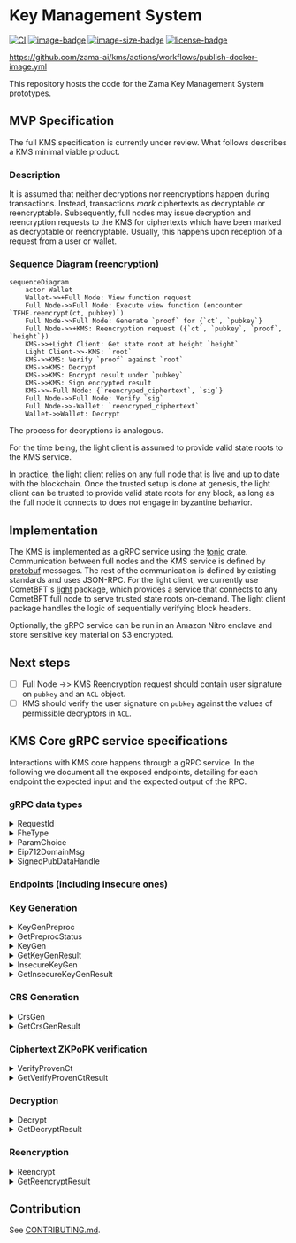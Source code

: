 # Key Management System

[![CI](https://github.com/zama-ai/kms/workflows/CI/badge.svg)](https://github.com/zama-ai/kms/actions)
[![image-badge](https://ghcr-badge.egpl.dev/zama-ai/kms/tags?trim=major)](https://github.com/zama-ai/kms/pkgs/container/kms)
[![image-size-badge](https://ghcr-badge.egpl.dev/zama-ai/kms/size)](https://github.com/zama-ai/kms/pkgs/container/kms)
[![license-badge](https://img.shields.io/badge/License-BSD-blue)](LICENSE)


https://github.com/zama-ai/kms/actions/workflows/publish-docker-image.yml

This repository hosts the code for the Zama Key Management System prototypes.

## MVP Specification

The full KMS specification is currently under review. What follows describes a KMS minimal viable product.

### Description
It is assumed that neither decryptions nor reencryptions happen during transactions. Instead, transactions *mark* ciphertexts as decryptable or reencryptable.
Subsequently, full nodes may issue decryption and reencryption requests to the KMS for ciphertexts which have been marked as decryptable or reencryptable. Usually, this happens upon reception of a request from a user or wallet.

### Sequence Diagram (reencryption)

```mermaid
sequenceDiagram
    actor Wallet
    Wallet->>+Full Node: View function request
    Full Node->>Full Node: Execute view function (encounter `TFHE.reencrypt(ct, pubkey)`)
    Full Node->>Full Node: Generate `proof` for {`ct`, `pubkey`}
    Full Node->>+KMS: Reencryption request ({`ct`, `pubkey`, `proof`, `height`})
    KMS->>+Light Client: Get state root at height `height`
    Light Client->>-KMS: `root`
    KMS->>KMS: Verify `proof` against `root`
    KMS->>KMS: Decrypt
    KMS->>KMS: Encrypt result under `pubkey`
    KMS->>KMS: Sign encrypted result
    KMS->>-Full Node: {`reencryped_ciphertext`, `sig`}
    Full Node->>Full Node: Verify `sig`
    Full Node->>-Wallet: `reencryped_ciphertext`
    Wallet->>Wallet: Decrypt
```
The process for decryptions is analogous.

For the time being, the light client is assumed to provide valid state roots to the KMS service.

In practice, the light client relies on any full node that is live and up to date with the blockchain.
Once the trusted setup is done at genesis, the light client can be trusted to provide valid state roots for any block, as long as the full node it connects to does not engage in byzantine behavior.

## Implementation

The KMS is implemented as a gRPC service using the [tonic](https://github.com/hyperium/tonic) crate.
Communication between full nodes and the KMS service is defined by [protobuf](/proto/kms.proto) messages.
The rest of the communication is defined by existing standards and uses JSON-RPC.
For the light client, we currently use CometBFT's [light](https://pkg.go.dev/github.com/cometbft/cometbft/light) package, which provides a service that connects to any CometBFT full node to serve trusted state roots on-demand.
The light client package handles the logic of sequentially verifying block headers.

Optionally, the gRPC service can be run in an Amazon Nitro enclave and store sensitive key material on S3 encrypted.

## Next steps
- [ ] Full Node ->> KMS Reencryption request should contain user signature on `pubkey` and an `ACL` object.
- [ ] KMS should verify the user signature on `pubkey` against the values of permissible decryptors in `ACL`.

## KMS Core gRPC service specifications

Interactions with KMS core happens through a gRPC service.
In the following we document all the exposed endpoints, detailing for each endpoint the expected input and the expected output of the RPC.

### gRPC data types

<details>
    <summary>RequestId</summary>

#### Definition
```proto
message RequestId { string request_id = 1;}
```

#### Description
This is used as a unique identifier to each request.

`request_id` must be a 20 bytes hex string.


If a request contains a malformed `request_id`, the response will be an error with `tonic::Code::InvalidArgument`. 

</details>

<details>
    <summary>FheType</summary>

#### Definition
```proto
enum FheType {
  Ebool = 0;
  Euint4 = 1;
  Euint8 = 2;
  Euint16 = 3;
  Euint32 = 4;
  Euint64 = 5;
  Euint128 = 6;
  Euint160 = 7;
  Euint256 = 8;
  Euint512 = 9;
  Euint1024 = 10;
  Euint2048 = 11;
}
```

#### Description
This enum is used as metada that accompany a ciphertext to specify its underlying type.
</details>

<details>
    <summary>ParamChoice</summary>

#### Definition
```proto
enum ParamChoice {
  test = 0;
  default = 1;
}
```

#### Description
This enum is used to specify the TFHE parameters to use.

__NOTE__: The `test` variant refers to __insecure__ parameters and should **never** be used in production.

</details>

<details>
    <summary>Eip712DomainMsg</summary>

#### Definition
```proto
message Eip712DomainMsg {
  string name = 1;
  string version = 2;
  bytes chain_id = 3; // Encoded as a 32 bit big-endian number
  string verifying_contract = 4;
  optional bytes salt = 5;
}
```

#### Description
This is the domain as defined in the [Eip712 standard](https://eips.ethereum.org/EIPS/eip-712#definition-of-domainseparator), which is then hashed into the domain separator.


</details>

<details>
    <summary>SignedPubDataHandle</summary>

#### Definition
```proto
message SignedPubDataHandle {
  string key_handle = 1;
  bytes signature = 2;
  bytes external_signature = 3;
}
```

#### Description
This is the common structure for all public cryptographic material (i.e public TFHE keys and tfhe CRS).

- `key_handle`: a `SHA3-256` hash of the `tfhe::safe_serialization` of the underlying struct truncated to 20 bytes. This handle serves as the `URI` to locate the actual object in the `storage`. (___NOTE_ Do we want to further define `storage` here?__) 
- `signature`: a `bincode::serialize` of `Secp256k1` signature on the `key_handle`. With the `s` value normalized. That is, ensured that the `s` value will always be in the lower part of the space.
- `external_signature`: a `EIP-712` signature on the _solidity-compatible_  `SHA3-256` hash of the `tfhe::safe_serialization` of the underlying struct. Observe the same signing key is used as for the above `signature`.


__NOTE__: `signature` and `external_signature` look quite redundant.
</details>



### Endpoints (including insecure ones)

### Key Generation 
<details>
    <summary> KeyGenPreproc </summary>

#### Input 

```proto
message KeyGenPreprocRequest {
  ParamChoice params = 1;
  RequestId request_id = 2;
}
```

#### Output

```proto
message Empty {}
```

#### Description
This RPC only makes sense in the __threshold__ case.

It triggers the __asynchronous__ correlated randomness generation that is necessary to perform the Distributed Key Generation on the specified `ParamChoice`.

This correlated randomness will then be consumed when calling `KeyGen` with the `preproc_id` set to the current `request_id`.

Observe that this **must** be completed once before *each* key generation call. 
Completion status can be validated using the `GetPreprocStatus` end-point.
</details>

<details>
    <summary> GetPreprocStatus </summary>

#### Input 

```proto
message RequestId { string request_id = 1; }
```

#### Output

```proto
enum KeyGenPreprocStatusEnum {
  Missing = 0;
  InProgress = 1;
  Finished = 2;
  Error = 3;
  WrongRequest = 4;
}
```
#### Description
This RPC allows to check the status of the correlated randomness generation.

Correlated randomness generation is a slow process (several hours), and we thus provide a way to query its status via its unique identifier `request_id`.
This is because, to initiate a Distributed Key Generation, we must provide a `preproc_id` that is the `RequestId` of a `Finished` preprocessing.

The meaning of the enum is as follows:
- `Missing`: There has not been a `KeyGenPreprocRequest` for the provided `request_id`. 
- `InProgess`: The core is still generating the correlated randomness for the specified `request_id`.
- `Finished`: The core is done generating the correlated randomness, and we can thus now call `KeyGen` with `preproc_id` set to the current `request_id`. 
- `Error`: An irrecoverable internal server error has occurred during the correlated randomness generation.
- `WrongRequest`: __deperecated__ Indicates that the `request_id` is tied to different parameters. 


</details>

<details>
    <summary> KeyGen </summary>

#### Input 
```proto
message KeyGenRequest {
  ParamChoice params = 1;
  RequestId preproc_id = 2;
  RequestId request_id = 3;
  Eip712DomainMsg domain = 4;
}
```

#### Output

```proto
message Empty {}
```

#### Description
This RPC initiates the __asynchronous__ generation of a new TFHE keyset with parameters defined by the provided `params`. The status or result can be retrieved using the `GetKeyGenResult` end-point.

The `preproc_id` must be the `request_id` of a `Finished` `KeyGenPreprocRequest` in the __threshold__ setting. In the __centralized__ setting, this can be ignored.   

All the public material produced during this key generation will be EIP712-signed using the core's private key and the provided `domain` as `Eip712Domain`. This EIP712 signature is referred to as the `external_signature`. 

</details>

<details>
    <summary> GetKeyGenResult </summary>

#### Input 

```proto
message RequestId { string request_id = 1; }
```

#### Output

```proto
message KeyGenResult {
  RequestId request_id = 1;
  map<string, SignedPubDataHandle> key_results = 2;
}
```

#### Description
This RPC allows to retrieve the status or result of the generation of public key material when `request_id` has been used in a`KeyGen` call.

Because this call is dependent on previous call, it may fail with the following `tonic::Code` error codes:
- `NotFound`: There has not been a `KeyGen` call for the provided `request_id`.
- `Unavailable`: The `KeyGen` for the queried `request_id` has started but is not finished yet.
- `Internal`: The `KeyGen` for the queried `request_id` has failed due to an internal and unrecoverable server error.

If the call is successful, the `KeyGenResul` will contain the `request_id` used in the query, as well as the following map:
- Key: `"PublicKey"`, Value: The `SignedPubDataHandle` corresponding to the generated `tfhe::CompactPublicKey`.
- Key: `"ServerKey"`, Value: The `SignedPubDataHandle` corresponding to the generated `tfhe::ServerKey`.
- __If the setting is threshold__ Key: `"SnsKey"`, Value: The `SignedPubDataHandle` corresponding to the generated `SwitchAndSquashKey`.


</details>

<details>
    <summary> InsecureKeyGen </summary>

___NOTE_: This is a temporary workaround and will only be available in testing/debugging setups. **NOT in production**__

#### Input 

```proto
message KeyGenRequest {
  ParamChoice params = 1;
  RequestId preproc_id = 2;
  RequestId request_id = 3;
  Eip712DomainMsg domain = 4;
}
```

#### Output

```proto
message Empty {}
```

#### Description
This RPC initiates the __asynchronous__ generation of a new TFHE keyset with parameters defined by the provided `params`.

The `preproc_id` can be ignored.   

All the public material produced during this key generation will be EIP712-signed using the core's private key and the provided `domain` as `Eip712Domain`. This EIP712 signature is referred to as the `external_signature`. 
</details>

<details>
    <summary> GetInsecureKeyGenResult </summary>

```proto
message RequestId { string request_id = 1; }
```

#### Output

```proto
message KeyGenResult {
  RequestId request_id = 1;
  map<string, SignedPubDataHandle> key_results = 2;
}
```

#### Description
This RPC allows to retrieve the public key material if the `request_id` is that of a finished `KeyGen`.

Because this call is dependent on previous call, it may fail with the following `tonic::Code` error codes:
- `NotFound`: There has not been a `KeyGen` call for the provided `request_id`.
- `Unavailable`: The `KeyGen` for the queried `request_id` has started but is not finished yet.
- `Internal`: The `KeyGen` for the queried `request_id` has failed.

If the call is successful, the `KeyGenResult` will contain the `request_id` used in the query, as well as the following map:
- Key: `"PublicKey"`, Value: The `SignedPubDataHandle` corresponding to the generated `tfhe::CompactPublicKey`.
- Key: `"ServerKey"`, Value: The `SignedPubDataHandle` corresponding to the generated `tfhe::ServerKey`.
- __If the setting is threshold__ Key: `"SnsKey"`, Value: The `SignedPubDataHandle` corresponding to the generated `SwitchAndSquashKey`.
</details>

### CRS Generation

<details>
    <summary> CrsGen </summary>

#### Input 

```proto
message CrsGenRequest {
  ParamChoice params = 1;
  optional uint32 max_num_bits = 2;
  RequestId request_id = 3;
  Eip712DomainMsg domain = 4;
}
```

#### Output

```proto
message Empty {}
```

#### Description
This RPC initiates the __asynchronous__ generation of a new CRS defined by the provided `params` and `max_num_bits`. Here, `max_num_bits` is the maximum number of bits that can be proven in one go (i.e. 64 bits are required to prove a single `FheUint64`).
If no value is given for `max_num_bits`, it defaults to `2048`.

The status or result of this call can be retrieved with the `GetCrsGenResult` end-point.
The CRS produced during the generation will be EIP712-signeds using the KMS core's private key and the provided `domain` as `Eip712Domain`. This `EIP712` signature is referred to as the `external_signature`.
</details>

<details>
    <summary> GetCrsGenResult </summary>

#### Input 

```proto
message RequestId { string request_id = 1; }
```

#### Output

 ```proto
 message CrsGenResult {
  RequestId request_id = 1;
  SignedPubDataHandle crs_results = 2;
}
 ```

#### Description
This RPC allows to retrieve the CRS if the `request_id` is that of a successfully completed `CrsGen` call.

Because this call is dependent on previous call, it may fail with the following `tonic::Code` error codes:
- `NotFound`: There has not been a `CrsGen` call for the provided `request_id`.
- `Unavailable`: The `CrsGen` for the queried `request_id` has started but is not finished yet.
- `Internal`: The `CrsGen` for the queried `request_id` has failed.

If the call is successful, the `CrsGenResult` will contain the `request_id` used in the query, as well as a `SignedPubDataHandle` that corresponds to the generated `tfhe_zk_pok::proofs::pke::PublicParams<tfhe_zk_pok::curve_api::Bls12_446>`.

</details>

### Ciphertext ZKPoPK verification

<details>
    <summary> VerifyProvenCt </summary>

#### Input 

```proto
message VerifyProvenCtRequest {
  RequestId crs_handle = 1;
  RequestId key_handle = 2;
  string contract_address = 3;
  string client_address = 4;
  bytes ct_bytes = 5;
  string acl_address = 6;
  Eip712DomainMsg domain = 7;
  RequestId request_id = 8;
}
```

#### Output

```proto
message Empty {}
```

#### Description
This RPC initiates the __asynchronous__ ZKPoPK verification of a purported _proven_ ciphertext.
The status and result of the call can be retrieved with the `GetVerifyProvenCtResult` end-point.

It expects:
- `crs_handle`: the `RequestId` that correspond to the CRS used for creating the proof.
- `key_handle`: the `RequestId` that correspond to the TFHE key set used for encrypting the ciphertext.
- `contract_address`: EIP-55 encoded address (including `0x`prefix) of the dapp the input is meant for.
- `client_address`: EIP-55 encoded address (including `0x`prefix) of the client providing the input.
- `ct_bytes`: result of the `tfhe::safe_serialize` of the `ProvenCompactCiphertextList` we want to check the proof of.
- `acl_address`: EIP-55 encoded address (including `0x`prefix) of the ACL contract.

The response will be EIP712-signed using the KMS core's private key and the provided `domain` as `Eip712Domain`. This `EIP712` signature is referred to as the `external_signature`.
</details>

<details>
    <summary> GetVerifyProvenCtResult </summary>

#### Input 

```proto
message RequestId { string request_id = 1; }
```

#### Output

 ```proto
message VerifyProvenCtResponse {
  VerifyProvenCtResponsePayload payload = 1;
  bytes signature = 2;
}

message VerifyProvenCtResponsePayload {
  RequestId request_id = 1;
  string contract_address = 2;
  string client_address = 3;
  bytes ct_digest = 4;
  bytes external_signature = 5;
}
 ```

#### Description
This RPC allows to retrieve the necessary information to attest that the input was verified by the KMS core if the `request_id` is that of a finished call to the `VerifyProvenCt` end-point.


The `signature` is a `secp256k1` signature on the `bincode::serialize` of the `payload` using the core's private key.

##### The `payload` is composed of:

The `request_id`, `contract_address` and `client_address` are the one provided in the corresponding `VerifyProvenCt` call. 

The `ct_digest` is a `keccak256` digest of the `ct_bytes` provided in the corresponding `VerifyProvenCt` call.

The `external_signature` is an EIP712 signature on the _solidity-compatible_ structure:

```rust
struct CiphertextVerificationForKMS {
        address aclAddress;
        bytes32 hashOfCiphertext;
        address userAddress;
        address contractAddress;
    }
```
where:
- `acl_address` is the one provided in the request,
- `HashOfCiphertext` is the `keccak256` digest of the provided `ct_bytes`, 
- `userAddress` is the `client_address` provided in the request
- `contractAddress` is the `contract_address` provided in the request
</details>

### Decryption

<details>
    <summary> Decrypt </summary>

#### Input 


```proto
message DecryptionRequest {
  uint32 version = 1;
  repeated TypedCiphertext ciphertexts = 2;
  RequestId key_id = 3;
  Eip712DomainMsg domain = 4;
  optional string acl_address = 5;
  RequestId request_id = 6;
}


message TypedCiphertext {
  bytes ciphertext = 1;
  FheType fhe_type = 2;
  optional bytes external_handle = 3;
}

```

#### Output

```proto
message Empty {}
```

#### Description
This RPC initiates the __asynchronous__ decryption of the provided `ciphertexts`.
The status or result can be retrieved with a call to the `GetDecryptResult` end-point.

It expects:
- `version`: __deprecated__ the version number of the request format.
- `ciphertexts`: an array of the `TypedCiphertext`s (described below) to decrypt.
- `key_id`: the `RequestId` that correspond to the TFHE key the ciphertexts are encrypted under.
- `acl_address`: EIP-55 encoded address (including `0x`prefix) of the ACL contract.

Each ciphertext to be decrypted comes accompanied by some metadata in the `TypedCiphertext` structure:
- `ciphertext` is the `tfhe::safe_serialize` ciphertext. We support both safe serialized `tfhe::CompressedCiphertextList` or `FheUint` types.
- `fhe_type` is the type of the ciphertext (e.g. `FheUint8`)
- `external_handle`: The hex encoded handle identifying the ciphertext on the _main_ (fhevm or coprocessor) chain.

The response will be EIP712-signed using the KMS core's private key and the provided `domain` as `Eip712Domain`. The `EIP712` signature is referred to as the `external_signature`.
</details>

<details>
    <summary> GetDecryptResult </summary>

#### Input 

```proto
message RequestId { string request_id = 1; }
```

#### Output

```proto
message DecryptionResponse {
  bytes signature = 1;
  DecryptionResponsePayload payload = 2;
}

message DecryptionResponsePayload {
  uint32 version = 1;
  bytes verification_key = 2;
  bytes digest = 3;
  repeated bytes plaintexts = 4;
  optional bytes external_signature = 5;
}

```

#### Description
This RPC allows to retrieve the plaintexts if the `request_id` is that of a finished `Decrypt`.

The `signature` is a `secp256k1` signature on the `bincode::serialize` of the `payload` using the core's private key.

##### The `payload` is composed of:
- `version`: __deprecated__ the version number of the request format.
- `verification_key`: the `bincode::serialize` `ECDSA/secp256k1` verification key of the core.
- `digest`: The `SHA3-256` digest of the corresponding `bincode::serialize` `Decrypt` request. 
- `plaintexts`: An array of `bincode::serialize` `Plaintext` that are the requested decryptions. 
- `external_signature`: The `EIP-712` signature on the `DecryptionResult` solidity-compatible structure defined below using the KMS core's private key.


The `Plaintext` struct which is serialized in the `plaintexts` field is:

```rust 
pub struct Plaintext {
    pub bytes: Vec<u8>,
    fhe_type: FheType,
}
```
Where `bytes` is the little endian byte vector of the plaintext.

The `DecryptionResult` struct which is signed in the `external_signature` is:

```rust
struct DecryptionResult {
        address aclAddress;
        uint256[] handlesList;
        bytes decryptedResult;
    }
```

Where:
- `aclAddress`: the `alloy_primitives::bits::address::Address`
    from the  `acl_address` provided in the corresponding `Decrypt` request.
- `handlesList`: the array of provided `external_handle` of each `TypedCiphertext` converted back to a `U256`.
- `decryptedResult`: the ordered list of plaintexts that are ABI encoded into Solidity Bytes.
</details>


### Reencryption

<details>
    <summary> Reencrypt </summary>

#### Input 

```proto
message ReencryptionRequest {
  bytes signature = 1;
  ReencryptionRequestPayload payload = 2;
  Eip712DomainMsg domain = 3;
  RequestId request_id = 4;
}


message ReencryptionRequestPayload {
  uint32 version = 1;
  string client_address = 2;
  bytes enc_key = 3;
  FheType fhe_type = 4;
  RequestId key_id = 5;
  optional bytes ciphertext = 6;
  bytes ciphertext_digest = 7;
}
```

#### Output

```proto
message Empty {}
```

#### Description

This RPC initiates the __asynchronous__ reencryption of the provided `ciphertext`. 
Meaning that a specified ciphertext will get _privately_ decrypted and encrypted under a specified non-homomorphic public key. 
The process ensures that no-one (even the MPC parties) learn the decrypted value unless they know the private decryption key for the non-homomorphic public key.

It expects:
- `signature`: a hex encoded EIP712 signature on the `enc_key` provided in the `payload`.
- `payload`: the `ReencryptionRequestPayload` described below.

The `ReencryptionRequestPayload` contains all the information necessary to perform the reencryption:
- `version`: the version number of the request format. __NOTE: what is taht exactly?__
- `client_address`: An EIP-55 encoded address (including the `0x` prefix) of the end-user who is supposed to learn the reencrypted response.
- `enc_key`: The `bincode::serialize` of `PublicEncKey`, which is a wrapper around a `crypto_box::PublicKey` to be used for encrypting the result.
- `fhe_type`: The type of the ciphertext to reencrypt
- `key_id`: The `RequestId` of the TFHE key the ciphertext is encrypted under.
- `ciphertext`: The `tfhe::safe_serialize` ciphertext. We support both safe serialized `tfhe::CompressedCiphertextList` or `FheUint` types.
- `ciphertext_digest`: The `SHA3-256` digest of the ciphertext above.


The response will be EIP712-signed using the KMS core's private key and the provided `domain` as `Eip712Domain`. The `EIP712` signature is referred to as the `external_signature`.
</details>

<details>
    <summary> GetReencryptResult </summary>

#### Input 

```proto
message RequestId { string request_id = 1; }
```

#### Output
```proto
message ReencryptionResponse {
  bytes signature = 1;
  ReencryptionResponsePayload payload = 2;
}

message ReencryptionResponsePayload {
  uint32 version = 1;
  bytes verification_key = 2;
  bytes digest = 3;
  FheType fhe_type = 4;
  bytes signcrypted_ciphertext = 5;
  uint32 party_id = 6;
  uint32 degree = 7;
}
```

#### Description
This RPC allows to retrieve the reencrypted plaintext if the `request_id` is that of a finished `Reencrypt`.

The signature is a `secp256k1` signature on the `bincode::serialize` of the `payload` using the core's private key.

##### The `payload` is composed of:
- `version`: __deprecated__ the version number of the request format.
- `verification_key`: the `bincode::serialize` `ECDSA/secp256k1` verification key of the core.
- `digest`: The concatenation of two digests `(eip712_signing_hash(pk, domain) || ciphertext digest)`
- `fhe_type`: The type of the reencrypted plaintext.
- `signcrypted_ciphertext`: A bincode encoding of the signcryption. In the __threshold__ setting, this is a signcryption of a share, in the __centralized__ setting, this is a signcryption of the plaintext directly.
- `party_id`: The MPC ID of the KMS core party doing the reencryption. Necessary for doing the share reconstruction.
- `degree`: The degree of the sharing scheme used. Necessary for doing the share reconstruction.
</details>


## Contribution

See [CONTRIBUTING.md](CONTRIBUTING.md).


